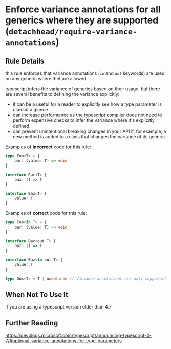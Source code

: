 # Enforce variance annotations for all generics where they are supported (`detachhead/require-variance-annotations`)

<!-- end auto-generated rule header -->

## Rule Details

this rule enforces that variance annotations (`in` and `out` keywords) are used on any generic where thet are allowed.

typescript infers the variance of generics based on their usage, but there are several benefits to defining the variance explicitly:

-   it can be a useful for a reader to explicitly see how a type parameter is used at a glance
-   can increase performance as the typescript compiler does not need to perform expensive checks to infer the variance where it's explicitly defined
-   can prevent unintentional breaking changes in your API if, for example, a new method is added to a class that changes the variance of its generic

Examples of **incorrect** code for this rule:

```ts
type Foo<T> = {
    bar: (value: T) => void
}

interface Bar<T> {
    baz: () => T
}

interface Baz<T> {
    value: T
}
```

Examples of **correct** code for this rule:

```ts
type Foo<in T> = {
    bar: (value: T) => void
}

interface Bar<out T> {
    baz: () => T
}

interface Baz<in out T> {
    value: T
}

type Qux<T> = T | undefined // Variance annotations are only supported in type aliases for object, function, constructor, and mapped types.
```

## When Not To Use It

if you are using a typescript version older than 4.7

## Further Reading

https://devblogs.microsoft.com/typescript/announcing-typescript-4-7/#optional-variance-annotations-for-type-parameters
